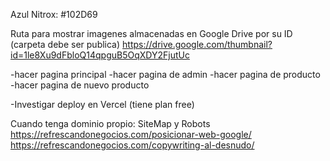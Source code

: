 Azul Nitrox:
#102D69

Ruta para mostrar imagenes almacenadas en Google Drive por su ID (carpeta debe ser publica)
https://drive.google.com/thumbnail?id=1le8Xu9dFbloQ14qpguB5OqXDY2FjutUc


-hacer pagina principal
-hacer pagina de admin
-hacer pagina de producto
-hacer pagina de nuevo producto





-Investigar deploy en Vercel (tiene plan free)

Cuando tenga dominio propio: SiteMap y Robots
https://refrescandonegocios.com/posicionar-web-google/
https://refrescandonegocios.com/copywriting-al-desnudo/
